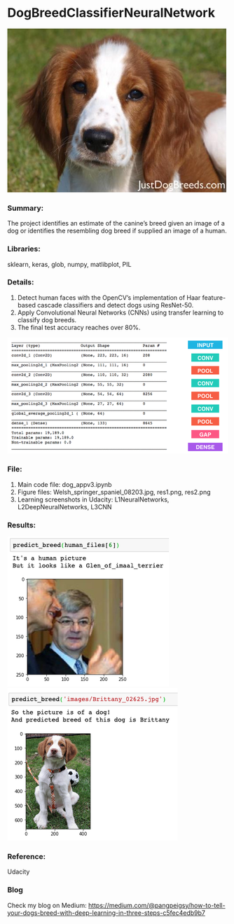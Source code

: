 # DogBreedClassifierNeuralNetwork

![Image of result](https://github.com/ShuangyuandData/DogBreedClassifierNeuralNetwork/blob/master/Welsh_springer_spaniel_08203.jpg)
### Summary: 
The project identifies an estimate of the canine’s breed given an image of a dog or identifies the resembling dog breed if supplied an image of a human.

### Libraries:
sklearn, keras, glob, numpy, matlibplot, PIL

### Details:
1. Detect human faces with the OpenCV’s implementation of Haar feature-based cascade classifiers and detect dogs using ResNet-50.
2. Apply Convolutional Neural Networks (CNNs) using transfer learning to classify dog breeds.
3. The final test accuracy reaches over 80%.

![Image of result](https://github.com/ShuangyuandData/DogBreedClassifierNeuralNetwork/blob/master/sample_cnn.png)

### File:
1. Main code file: dog_appv3.ipynb
2. Figure files: Welsh_springer_spaniel_08203.jpg, res1.png, res2.png
3. Learning screenshots in Udacity: L1NeuralNetworks, L2DeepNeuralNetworks, L3CNN

### Results:
![Image of result](https://github.com/ShuangyuandData/DogBreedClassifierNeuralNetwork/blob/master/res1.png)
![Image of result](https://github.com/ShuangyuandData/DogBreedClassifierNeuralNetwork/blob/master/res2.png)

### Reference:
  Udacity

### Blog
Check my blog on Medium:
https://medium.com/@pangpeigsy/how-to-tell-your-dogs-breed-with-deep-learning-in-three-steps-c5fec4edb9b7
